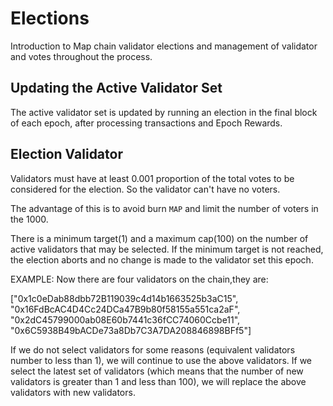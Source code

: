 # Elections

Introduction to Map chain validator elections and management of validator and votes throughout the process.

## Updating the Active Validator Set

The active validator set is updated by running an election in the final block of each epoch, after processing transactions and Epoch Rewards.

## Election Validator 

Validators must have at least 0.001 proportion of the total votes to be considered for the election. So the validator can't have no voters.

The advantage of this is to avoid burn `MAP` and limit the number of voters in the 1000.

There is a minimum target(1) and a maximum cap(100) on the number of active validators that may be selected. If the minimum target is not reached, the election aborts and no change is made to the validator set this epoch.

EXAMPLE:
Now there are four validators on the chain,they are:

["0x1c0eDab88dbb72B119039c4d14b1663525b3aC15", "0x16FdBcAC4D4Cc24DCa47B9b80f58155a551ca2aF", "0x2dC45799000ab08E60b7441c36fCC74060Ccbe11", "0x6C5938B49bACDe73a8Db7C3A7DA208846898BFf5"]

If we do not select validators for some reasons (equivalent validators number to less than 1), we will continue to use the above validators.
If we select the latest set of validators (which means that the number of new validators is greater than 1 and less than 100), we will replace the above validators with new validators.




